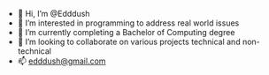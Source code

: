 - 👋 Hi, I’m @Edddush
- 👀 I’m interested in programming to address real world issues
- 🌱 I’m currently completing a Bachelor of Computing degree
- 💞️ I’m looking to collaborate on various projects technical and non-technical
- 📫 edddush@gmail.com

<!---
Edddush/Edddush is a ✨ special ✨ repository because its `README.md` (this file) appears on your GitHub profile.
You can click the Preview link to take a look at your changes.
--->
